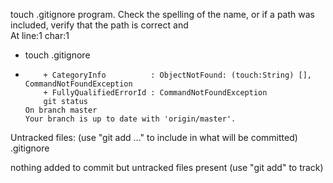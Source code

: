 touch .gitignore
program. Check the spelling of the name, or if a path was included, verify that the path is correct and  
At line:1 char:1

- touch .gitignore
- ```
      + CategoryInfo          : ObjectNotFound: (touch:String) [], CommandNotFoundException
      + FullyQualifiedErrorId : CommandNotFoundException
      git status
  On branch master
  Your branch is up to date with 'origin/master'.
  ```

Untracked files:
(use "git add <file>..." to include in what will be committed)
.gitignore

nothing added to commit but untracked files present (use "git add" to track)

